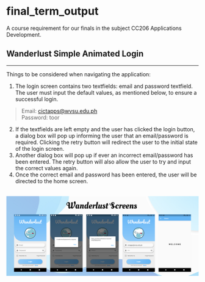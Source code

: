 # final_term_output
A course requirement for our finals in the subject CC206 Applications Development.

## Wanderlust Simple Animated Login
-----------------------------------
Things to be considered when navigating the application:
1. The login screen contains two textfields: email and password textfield. The user must input the default values, as mentioned below, to ensure a successful login.
  >Email: cictapps@wvsu.edu.ph <br>
  >Password: toor
2. If the textfields are left empty and the user has clicked the login button, a dialog box will pop up informing the user that an email/password is required. Clicking the retry button will redirect the user to the initial state of the login screen.
3. Another dialog box will pop up if ever an incorrect email/password has been entered. The retry button will also allow the user to try and input the correct values again.
4. Once the correct email and password has been entered, the user will be directed to the home screen. 
<br>
<img src="https://github.com/rsjaz/final_term_output/blob/main/Wanderlust.png">
